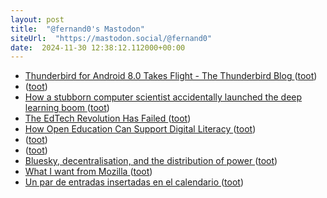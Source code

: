 ```yaml
---
layout: post
title:  "@fernand0's Mastodon"
siteUrl:  "https://mastodon.social/@fernand0"
date:  2024-11-30 12:38:12.112000+00:00
---
```

*  [Thunderbird for Android 8.0 Takes Flight - The Thunderbird Blog ](https://blog.thunderbird.net/2024/10/thunderbird-for-android-8-0-takes-flight) ([toot](https://mastodon.social/@fernand0/113571941063765863))
*  [ ](https://mastodon.social/@bitsnpieces) ([toot](https://mastodon.social/@fernand0/113571853740253582))
*  [How a stubborn computer scientist accidentally launched the deep learning boom ](https://arstechnica.com/ai/2024/11/how-a-stubborn-computer-scientist-accidentally-launched-the-deep-learning-boom) ([toot](https://mastodon.social/@fernand0/113571646442844378))
*  [The EdTech Revolution Has Failed ](https://www.afterbabel.com/p/the-edtech-revolution-has-faile) ([toot](https://mastodon.social/@fernand0/113571395211141586))
*  [How Open Education Can Support Digital Literacy ](https://edtechfactotum.com/how-open-education-can-support-digital-literacy) ([toot](https://mastodon.social/@fernand0/113571205656663392))
*  [ ](https://mastodon.social/@bitsnpieces) ([toot](https://mastodon.social/@fernand0/113570446891575718))
*  [ ](https://mastodon.social/users/fernand0/statuses/113570445547828055/activity) ([toot](https://mastodon.social/users/fernand0/statuses/113570445547828055/activity))
*  [Bluesky, decentralisation, and the distribution of power ](https://fediversereport.com/bluesky-decentralisation-and-the-distribution-of-power) ([toot](https://mastodon.social/@fernand0/113570219971018029))
*  [What I want from Mozilla ](https://werd.io/2024/what-i-want-from-mozill) ([toot](https://mastodon.social/@fernand0/113569631698899081))
*  [Un par de entradas insertadas en el calendario ](https://mastodon.social/@fernand0/113568241897539213) ([toot](https://mastodon.social/@fernand0/113568241897539213))
